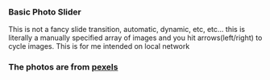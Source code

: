 ### Basic Photo Slider
This is not a fancy slide transition, automatic, dynamic, etc, etc... this is literally a manually specified array of images and you hit arrows(left/right) to cycle images. This is for me intended on local network

### The photos are from [pexels](https://www.pexels.com/)